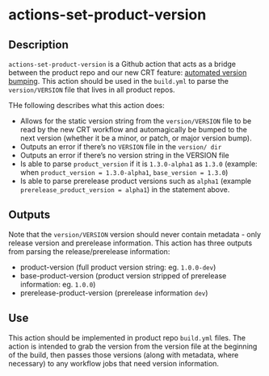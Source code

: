 # actions-set-product-version

## Description
`actions-set-product-version` is a Github action that acts as a bridge between the product repo and our new CRT feature: [automated version bumping](https://github.com/hashicorp/bob/commit/6813d9757c644679193a0af317e99570ac8cc848). This action should be used in the `build.yml` to parse the `version/VERSION` file that lives in all product repos. 

THe following describes what this action does: 

-  Allows for the static version string from the `version/VERSION` file to be read by the new CRT workflow and automagically be bumped to the next version (whether it be a minor, or patch, or major version bump). 
- Outputs an error if there’s no `VERSION` file in the `version/ dir`
- Outputs an error if there’s no version string in the VERSION file
- Is able to parse `product_version` if it is `1.3.0-alpha1` as `1.3.0` (example: when `product_version = 1.3.0-alpha1`, `base_version = 1.3.0`)
- Is able to parse prerelease product versions such as `alpha1` (example `prerelease_product_version = alpha1`) in the statement above.  

## Outputs
Note that the `version/VERSION` version should never contain metadata - only release version and prerelease information. 
This action has three outputs from parsing the release/prerelease information:
- product-version (full product version string: eg. `1.0.0-dev`)
- base-product-version (product version stripped of prerelease information: eg. `1.0.0`)
- prerelease-product-version (prerelease information `dev`)

## Use
This action should be implemented in product repo `build.yml` files. The action is intended to grab the version from the version file at the beginning of the build, then passes those versions (along with metadata, where necessary) to any workflow jobs that need version information. 

